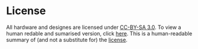 # License
All hardware and designes are licensed under [CC-BY-SA 3.0](https://creativecommons.org/licenses/by-sa/3.0/legalcode). To view a human redable and sumarised version, 
click [here](https://creativecommons.org/licenses/by-sa/3.0/). This is a human-readable summary of (and not a substitute for) the [license](https://creativecommons.org/licenses/by-sa/3.0/legalcode).
